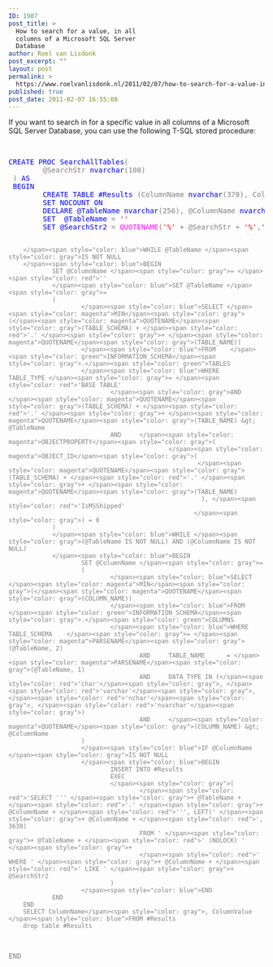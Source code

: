 ```yaml
---
ID: 1907
post_title: >
  How to search for a value, in all
  columns of a Microsoft SQL Server
  Database
author: Roel van Lisdonk
post_excerpt: ""
layout: post
permalink: >
  https://www.roelvanlisdonk.nl/2011/02/07/how-to-search-for-a-value-in-all-columns-of-a-microsoft-sql-server-database/
published: true
post_date: 2011-02-07 16:55:08
---
```

<p>If you want to search in for a specific value in all columns of a Microsoft SQL Server Database, you can use the following T-SQL stored procedure:</p> <p>&nbsp;</p><pre class="code"><span style="color: blue">CREATE PROC SearchAllTables</span><span style="color: gray">(  
        @SearchStr </span><span style="color: blue">nvarchar</span><span style="color: gray">(100)  
 ) </span><span style="color: blue">AS  
 BEGIN  
        CREATE TABLE #Results </span><span style="color: gray">(ColumnName </span><span style="color: blue">nvarchar</span><span style="color: gray">(370), ColumnValue </span><span style="color: blue">nvarchar</span><span style="color: gray">(3630))  
        </span><span style="color: blue">SET NOCOUNT ON  
        DECLARE @TableName nvarchar</span><span style="color: gray">(256), @ColumnName </span><span style="color: blue">nvarchar</span><span style="color: gray">(128), @SearchStr2 </span><span style="color: blue">nvarchar</span><span style="color: gray">(110)  
        </span><span style="color: blue">SET  @TableName </span><span style="color: gray">= </span><span style="color: red">''  
        </span><span style="color: blue">SET @SearchStr2 </span><span style="color: gray">= </span><span style="color: magenta">QUOTENAME</span><span style="color: gray">(</span><span style="color: red">'%' </span><span style="color: gray">+ @SearchStr + </span><span style="color: red">'%'</span><span style="color: gray">,</span><span style="color: red">''''</span><span style="color: gray">)  
   
        </span><span style="color: blue">WHILE @TableName </span><span style="color: gray">IS NOT NULL  
        </span><span style="color: blue">BEGIN  
                SET @ColumnName </span><span style="color: gray">= </span><span style="color: red">''  
                </span><span style="color: blue">SET @TableName </span><span style="color: gray">=  
                (  
                        </span><span style="color: blue">SELECT </span><span style="color: magenta">MIN</span><span style="color: gray">(</span><span style="color: magenta">QUOTENAME</span><span style="color: gray">(TABLE_SCHEMA) + </span><span style="color: red">'.' </span><span style="color: gray">+ </span><span style="color: magenta">QUOTENAME</span><span style="color: gray">(TABLE_NAME))  
                        </span><span style="color: blue">FROM    </span><span style="color: green">INFORMATION_SCHEMA</span><span style="color: gray">.</span><span style="color: green">TABLES  
                        </span><span style="color: blue">WHERE           TABLE_TYPE </span><span style="color: gray">= </span><span style="color: red">'BASE TABLE'  
                                </span><span style="color: gray">AND     </span><span style="color: magenta">QUOTENAME</span><span style="color: gray">(TABLE_SCHEMA) + </span><span style="color: red">'.' </span><span style="color: gray">+ </span><span style="color: magenta">QUOTENAME</span><span style="color: gray">(TABLE_NAME) &gt; @TableName  
                                AND     </span><span style="color: magenta">OBJECTPROPERTY</span><span style="color: gray">(  
                                                </span><span style="color: magenta">OBJECT_ID</span><span style="color: gray">(  
                                                        </span><span style="color: magenta">QUOTENAME</span><span style="color: gray">(TABLE_SCHEMA) + </span><span style="color: red">'.' </span><span style="color: gray">+ </span><span style="color: magenta">QUOTENAME</span><span style="color: gray">(TABLE_NAME)  
                                                         ), </span><span style="color: red">'IsMSShipped'  
                                                       </span><span style="color: gray">) = 0  
                )  
                </span><span style="color: blue">WHILE </span><span style="color: gray">(@TableName IS NOT NULL) AND (@ColumnName IS NOT NULL)  
                </span><span style="color: blue">BEGIN  
                        SET @ColumnName </span><span style="color: gray">=  
                        (  
                                </span><span style="color: blue">SELECT </span><span style="color: magenta">MIN</span><span style="color: gray">(</span><span style="color: magenta">QUOTENAME</span><span style="color: gray">(COLUMN_NAME))  
                                </span><span style="color: blue">FROM    </span><span style="color: green">INFORMATION_SCHEMA</span><span style="color: gray">.</span><span style="color: green">COLUMNS  
                                </span><span style="color: blue">WHERE           TABLE_SCHEMA    </span><span style="color: gray">= </span><span style="color: magenta">PARSENAME</span><span style="color: gray">(@TableName, 2)  
                                        AND     TABLE_NAME      = </span><span style="color: magenta">PARSENAME</span><span style="color: gray">(@TableName, 1)  
                                        AND     DATA_TYPE IN (</span><span style="color: red">'char'</span><span style="color: gray">, </span><span style="color: red">'varchar'</span><span style="color: gray">, </span><span style="color: red">'nchar'</span><span style="color: gray">, </span><span style="color: red">'nvarchar'</span><span style="color: gray">)  
                                        AND     </span><span style="color: magenta">QUOTENAME</span><span style="color: gray">(COLUMN_NAME) &gt; @ColumnName  
                        )  
                        </span><span style="color: blue">IF @ColumnName </span><span style="color: gray">IS NOT NULL  
                        </span><span style="color: blue">BEGIN  
                                INSERT INTO #Results  
                                EXEC  
                                </span><span style="color: gray">(  
                                        </span><span style="color: red">'SELECT ''' </span><span style="color: gray">+ @TableName + </span><span style="color: red">'.' </span><span style="color: gray">+ @ColumnName + </span><span style="color: red">''', LEFT(' </span><span style="color: gray">+ @ColumnName + </span><span style="color: red">', 3630)  
                                        FROM ' </span><span style="color: gray">+ @TableName + </span><span style="color: red">' (NOLOCK) ' </span><span style="color: gray">+  
                                        </span><span style="color: red">' WHERE ' </span><span style="color: gray">+ @ColumnName + </span><span style="color: red">' LIKE ' </span><span style="color: gray">+ @SearchStr2  
                                )  
                        </span><span style="color: blue">END  
                END  
        END  
        SELECT ColumnName</span><span style="color: gray">, ColumnValue </span><span style="color: blue">FROM #Results  
        drop table #Results
 END  
</pre></span>